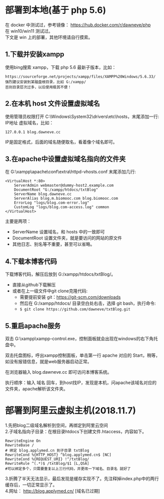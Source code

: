 # 部署到本地(基于 php 5.6)
在 docker 中测试过，参考镜像： https://hub.docker.com/r/dawneve/php  
在 win10/win11 测试过。  
下文是 win 上的部署，其他环境请自行摸索。


## 1.下载并安装xampp
使用bing搜索 xampp，下载 php 5.6 最新子版本，比如：
```
https://sourceforge.net/projects/xampp/files/XAMPP%20Windows/5.6.33/
强烈建议安装到某磁盘根目录，比如 G:/xampp/
否则目录层次过多，以后使用极其不便！
```


## 2.在本机 host 文件设置虚拟域名

使用管理员权限打开 C:\Windows\System32\drivers\etc\hosts，末尾添加一行: IP地址 虚拟域名，比如：

`127.0.0.1 blog.dawneve.cc`

IP是固定格式，后面的域名随便取名，看着像个域名即可。




## 3.在apache中设置虚拟域名指向的文件夹

在 G:\xampp\apache\conf\extra\httpd-vhosts.conf 末尾添加几行:

```
<VirtualHost *:80>
    ServerAdmin webmaster@dummy-host2.example.com
    DocumentRoot "G:/xampp/htdocs/txtBlog"
    ServerName blog.dawneve.cc
	ServerAlias blog.m.biomooc.com blog.biomooc.com
    ErrorLog "logs/blog.com-error.log"
    CustomLog "logs/blog.com-access.log" common
</VirtualHost>
```

主要是两项：
- ServerName 设置域名，和 hosts 中的一致即可
- DocumentRoot 设置文件夹，就是要访问的网站的原文件
- 其他日志、别名等不重要，甚至可以省略。


## 4.下载本博客代码
下载博客代码，解压后放到 G:/xampp/htdocs/txtBlog/。 

- 直接从github下载解压
- 或者在上一级文件中git clone克隆代码:
	* 需要提前安装 git：https://git-scm.com/downloads
	* 然后在 G:/xampp/htdocs/ 目录空白处右击，选择 git bash，执行命令:
	* `$ git clone https://github.com/dawneve/txtBlog.git`


## 5.重启apache服务

双击 G:\xampp\xampp-control.exe，控制面板就会出现在windows的右下角托盘中。

双击托盘图标，呼出xampp控制面板，单击第一行 apache 对应的 Start，稍等，如没有报错信息，就是web服务器启动正常。

在浏览器输入 blog.dawneve.cc 即可访问本博客系统。

执行顺序：输入 域名 回车，到host找IP，发现是本机，问apache该域名对应的文件夹，apache解析该文件夹。









# 部署到阿里云虚拟主机(2018.11.7)

1.先把blog二级域名解析到空间，再绑定到阿里云空间  
2.子域名指向子目录：在根目录htdocs下创建文件.htaccess，内容如下。  

```
RewriteEngine On
RewriteBase /
# 绑定 blog.applymed.cn 到子目录 txtBlog
RewriteCond %{HTTP_HOST} ^blog.applymed.cn$ [NC]
RewriteCond %{REQUEST_URI} !^/txtBlog/
RewriteRule ^(.*)$ /txtBlog/$1 [L,QSA]
#可以绑定多个，只需要重复以上三行代码，并更改一下域名、目录名 就好了
```

3.折腾了半天无法显示，最后发现是缓存实现不了。先注释掉index.php中的两行缓存后，一切正常显示了。  
4.网址： http://blog.applymed.cn/ [域名已过期]
